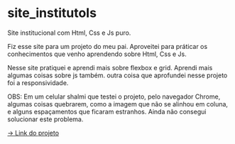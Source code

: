 # site_institutoIs
 Site institucional com Html, Css e Js puro.

 Fiz esse site para um projeto do meu pai. Aproveitei para práticar os conhecimentos que venho aprendendo sobre Html, Css e Js.

 Nesse site pratiquei e aprendi mais sobre flexbox e grid. Aprendi mais algumas coisas sobre js também. outra coisa que aprofundei nesse projeto foi a responsividade.

 OBS: Em um celular shalmi que testei o projeto, pelo navegador Chrome, algumas coisas quebrarem, como a imagem que não se alinhou em coluna, e alguns espaçamentos que ficaram estranhos. Ainda não consegui solucionar este problema.

 <a href="https://apoloislaio.github.io/site_institutoIs/">-> Link do projeto</a>
